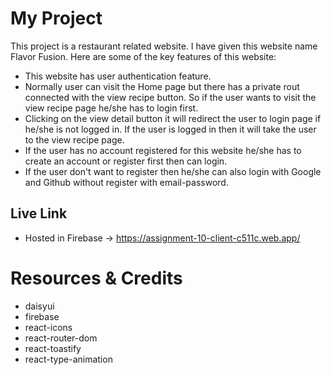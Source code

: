 # My Project

This project is a restaurant related website. I have given this website name Flavor Fusion. Here are some of the key features of this website:

* This website has user authentication feature.
* Normally user can visit the Home page but there has a private rout connected with the view recipe button. So if the user wants to visit the view recipe page he/she has to login first.
* Clicking on the view detail button it will redirect the user to login page if he/she is not logged in. If the user is logged in then it will take the user to the view recipe page.
* If the user has no account registered for this website he/she has to create an account or register first then can login.
* If the user don't want to register then he/she can also login with Google and Github without register with email-password. 

## Live Link
* Hosted in Firebase -> https://assignment-10-client-c511c.web.app/

# Resources & Credits

* daisyui
* firebase
* react-icons
* react-router-dom
* react-toastify
* react-type-animation

